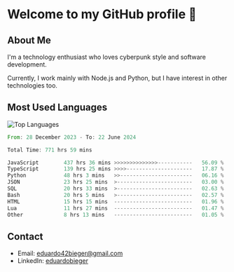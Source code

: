 # Welcome to my GitHub profile 👋

## About Me
I'm a technology enthusiast who loves cyberpunk style and software development.

Currently, I work mainly with Node.js and Python, but I have interest in other technologies too.

## Most Used Languages
![Top Languages](https://github-readme-stats.vercel.app/api/top-langs/?username=eduardobieger&layout=compact&theme=radical)

<!--START_SECTION:waka-->

```rust
From: 28 December 2023 - To: 22 June 2024

Total Time: 771 hrs 59 mins

JavaScript        437 hrs 36 mins >>>>>>>>>>>>>>-----------   56.09 %
TypeScript        139 hrs 25 mins >>>>---------------------   17.87 %
Python            48 hrs 3 mins   >>-----------------------   06.16 %
JSON              23 hrs 25 mins  >------------------------   03.00 %
SQL               20 hrs 33 mins  >------------------------   02.63 %
Bash              20 hrs 5 mins   >------------------------   02.57 %
HTML              15 hrs 15 mins  -------------------------   01.96 %
Lua               11 hrs 27 mins  -------------------------   01.47 %
Other             8 hrs 13 mins   -------------------------   01.05 %
```

<!--END_SECTION:waka-->

## Contact
- Email: eduardo42bieger@gmail.com 
- LinkedIn: [eduardobieger](https://www.linkedin.com/in/eduardo-bieger/)
